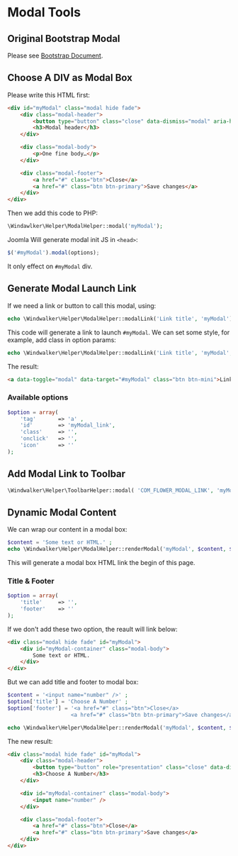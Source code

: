 # Modal Tools

## Original Bootstrap Modal

Please see [Bootstrap Document](http://getbootstrap.com/2.3.2/javascript.html#modals).

## Choose A DIV as Modal Box

Please write this HTML first:

``` html
<div id="myModal" class="modal hide fade">
    <div class="modal-header">
        <button type="button" class="close" data-dismiss="modal" aria-hidden="true">&times;</button>
        <h3>Modal header</h3>
    </div>

    <div class="modal-body">
        <p>One fine body…</p>
    </div>

    <div class="modal-footer">
        <a href="#" class="btn">Close</a>
        <a href="#" class="btn btn-primary">Save changes</a>
    </div>
</div>
```

Then we add this code to PHP:

``` php
\Windawlker\Helper\ModalHelper::modal('myModal');
```

Joomla Will generate modal init JS in `<head>`:

``` javascript
$('#myModal').modal(options);
```

It only effect on `#myModal` div.

## Generate Modal Launch Link

If we need a link or button to call this modal, using:

``` php
echo \Windwalker\Helper\ModalHelper::modalLink('Link title', 'myModal');
```

This code will generate a link to launch `#myModal`. We can set some style, for example, add class in option params:

``` php
echo \Windwalker\Helper\ModalHelper::modalLink('Link title', 'myModal', array('class' => 'btn btn-mini'));
```

The result:

``` html
<a data-toggle="modal" data-target="#myModal" class="btn btn-mini">Link Title</a>
```

### Available options

``` php
$option = array(
    'tag'       => 'a' ,
    'id'        => 'myModal_link',
    'class'     => '',
    'onclick'   => '',
    'icon'      => ''
);
```

## Add Modal Link to Toolbar

``` php
\Windwalker\Helper\ToolbarHelper::modal( 'COM_FLOWER_MODAL_LINK', 'myModal');
```

## Dynamic Modal Content

We can wrap our content in a modal box:

``` php
$content = 'Some text or HTML.' ;
echo \Windwalker\Helper\ModalHelper::renderModal('myModal', $content, $option);
```

This will generate a modal box HTML link the begin of this page.

### Title & Footer

``` php
$option = array(
    'title'     => '',
    'footer'    => ''
);
```

If we don't add these two option, the reault will link below:

``` html
<div class="modal hide fade" id="myModal">
    <div id="myModal-container" class="modal-body">
        Some text or HTML.
    </div>
</div>
```

But we can add title and footer to modal box:

``` php
$content = '<input name="number" />' ;
$option['title'] = 'Choose A Number' ;
$option['footer'] = '<a href="#" class="btn">Close</a>
                    <a href="#" class="btn btn-primary">Save changes</a>' ;

echo \Windwalker\Helper\ModalHelper::renderModal('myModal', $content, $option);
```

The new result:

``` html
<div class="modal hide fade" id="myModal">
    <div class="modal-header">
        <button type="button" role="presentation" class="close" data-dismiss="modal">x</button>
        <h3>Choose A Number</h3>
    </div>

    <div id="myModal-container" class="modal-body">
        <input name="number" />
    </div>

    <div class="modal-footer">
        <a href="#" class="btn">Close</a>
        <a href="#" class="btn btn-primary">Save changes</a>
    </div>
</div>
```

